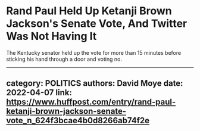 # Rand Paul Held Up Ketanji Brown Jackson's Senate Vote, And Twitter Was Not Having It

The Kentucky senator held up the vote for more than 15 minutes before sticking his hand through a door and voting no.

---
category: POLITICS
authors: David Moye
date: 2022-04-07
link: https://www.huffpost.com/entry/rand-paul-ketanji-brown-jackson-senate-vote_n_624f3bcae4b0d8266ab74f2e
---
